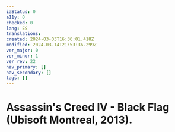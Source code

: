 ```yaml
---
iaStatus: 0
a11y: 0
checked: 0
lang: ES
translations: 
created: 2024-03-03T16:36:01.418Z
modified: 2024-03-14T21:53:36.299Z
ver_major: 0
ver_minor: 1
ver_rev: 22
nav_primary: []
nav_secondary: []
tags: []
---
```

# Assassin's Creed IV - Black Flag (Ubisoft Montreal, 2013).
